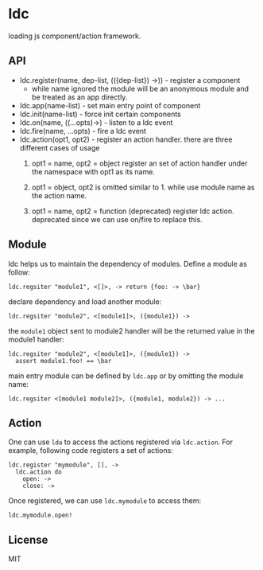 # ldc

loading js component/action framework.


## API

 * ldc.register(name, dep-list, (({dep-list}) ->)) - register a component
   - while name ignored the module will be an anonymous module and be treated as an app directly.
 * ldc.app(name-list) - set main entry point of component
 * ldc.init(name-list) - force init certain components
 * ldc.on(name, ((...opts)->) - listen to a ldc event
 * ldc.fire(name, ...opts) - fire a ldc event
 * ldc.action(opt1, opt2) - register an action handler.
   there are three different cases of usage
   1. opt1 = name, opt2 = object
      register an set of action handler under the namespace with opt1 as its name.

   2. opt1 = object, opt2 is omitted
      similar to 1. while use module name as the action name.
     
   3. opt1 = name, opt2 = function (deprecated)
      register ldc action. deprecated since we can use on/fire to replace this.


## Module

ldc helps us to maintain the dependency of modules. Define a module as follow:

    ldc.regsiter "module1", <[]>, -> return {foo: -> \bar}


declare dependency and load another module:

    ldc.regsiter "module2", <[module1]>, ({module1}) ->


the `module1` object sent to module2 handler will be the returned value in the module1 handler:

    ldc.regsiter "module2", <[module1]>, ({module1}) ->
      assert module1.foo! == \bar


main entry module can be defined by `ldc.app` or by omitting the module name:

    ldc.regsiter <[module1 module2]>, ({module1, module2}) -> ...


## Action

One can use `lda` to access the actions registered via `ldc.action`. For example, following code registers a set of actions:

    ldc.register "mymodule", [], ->
      ldc.action do
        open: ->
        close: ->


Once registered, we can use `ldc.mymodule` to access them:

    ldc.mymodule.open!


## License

MIT
